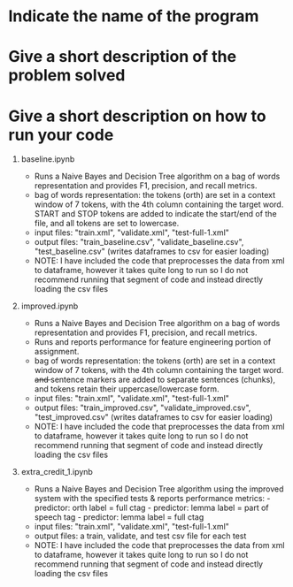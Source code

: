 # Indicate the name of the program
# Give a short description of the problem solved
# Give a short description on how to run your code

1. baseline.ipynb 
    - Runs a Naive Bayes and Decision Tree algorithm on a bag of words representation and provides F1, precision, and recall metrics. 
    - bag of words representation: the tokens (orth) are set in a context window of 7 tokens, with the 4th column containing the target word. START and STOP tokens are added to indicate the start/end of the file, and all tokens are set to lowercase. 
    - input files: "train.xml", "validate.xml", "test-full-1.xml"
    - output files: "train_baseline.csv", "validate_baseline.csv", "test_baseline.csv" (writes dataframes to csv for easier loading)
    - NOTE: I have included the code that preprocesses the data from xml to dataframe, however it takes quite long to run so I do not recommend running that segment of code and instead directly loading the csv files


2. improved.ipynb 
    - Runs a Naive Bayes and Decision Tree algorithm on a bag of words representation and provides F1, precision, and recall metrics. 
    - Runs and reports performance for feature engineering portion of assignment. 
    - bag of words representation: the tokens (orth) are set in a context window of 7 tokens, with the 4th column containing the target word. <s> and </s> sentence markers are added to separate sentences (chunks), and tokens retain their uppercase/lowercase form. 
    - input files: "train.xml", "validate.xml", "test-full-1.xml"
    - output files: "train_improved.csv", "validate_improved.csv", "test_improved.csv" (writes dataframes to csv for easier loading)
    - NOTE: I have included the code that preprocesses the data from xml to dataframe, however it takes quite long to run so I do not recommend running that segment of code and instead directly loading the csv files
    

3. extra_credit_1.ipynb
    - Runs a Naive Bayes and Decision Tree algorithm using the improved system with the specified tests & reports performance metrics:
                - predictor: orth      label = full ctag
                - predictor: lemma     label = part of speech tag
                - predictor: lemma     label = full ctag 
    - input files: "train.xml", "validate.xml", "test-full-1.xml"
    - output files: a train, validate, and test csv file for each test 
    - NOTE: I have included the code that preprocesses the data from xml to dataframe, however it takes quite long to run so I do not recommend running that segment of code and instead directly loading the csv files